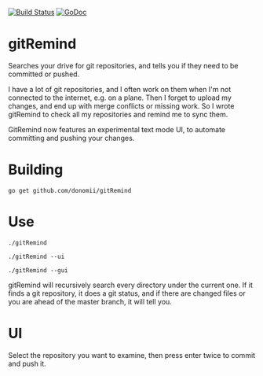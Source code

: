[![Build Status](https://travis-ci.org/donomii/gitRemind.svg?branch=master)](https://travis-ci.org/donomii/gitRemind) [![GoDoc](https://godoc.org/github.com/donomii/gitRemind?status.svg)](https://godoc.org/github.com/donomii/gitRemind)

# gitRemind
Searches your drive for git repositories, and tells you if they need to be committed or pushed.

I have a lot of git repositories, and I often work on them when I'm not connected to the internet, e.g. on a plane.  Then I forget to upload my changes, and end up with merge conflicts or missing work.  So I wrote gitRemind to check all my repositories and remind me to sync them.

GitRemind now features an experimental text mode UI, to automate committing and pushing your changes.

# Building

    go get github.com/donomii/gitRemind

# Use

    ./gitRemind
    
    ./gitRemind --ui
    
    ./gitRemind --gui

gitRemind will recursively search every directory under the current one.  If it finds a git repository, it does a git status, and if there are changed files or you are ahead of the master branch, it will tell you.

# UI

Select the repository you want to examine, then press enter twice to commit and push it.
